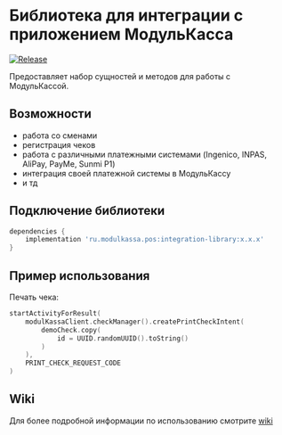 # Библиотека для интеграции с приложением МодульКасса

[![Release](https://jitpack.io/v/antashev/android-integration-sdk.svg)](https://jitpack.io/#antashev/android-integration-sdk)



Предоставляет набор сущностей и методов для работы с МодульКассой.

## Возможности

- работа со сменами
- регистрация чеков
- работа с различными платежными системами (Ingenico, INPAS, AliPay, PayMe, Sunmi P1)
- интеграция своей платежной системы в МодульКассу
- и тд

## Подключение библиотеки

```groovy
dependencies {
    implementation 'ru.modulkassa.pos:integration-library:x.x.x'
}
```

## Пример использования

Печать чека:

```kotlin
startActivityForResult(
    modulKassaClient.checkManager().createPrintCheckIntent(
        demoCheck.copy(
            id = UUID.randomUUID().toString()
        )
    ),
    PRINT_CHECK_REQUEST_CODE
)
```

## Wiki

Для более подробной информации по использованию смотрите [wiki](https://github.com/modulkassa/android-integration-sdk/wiki)
